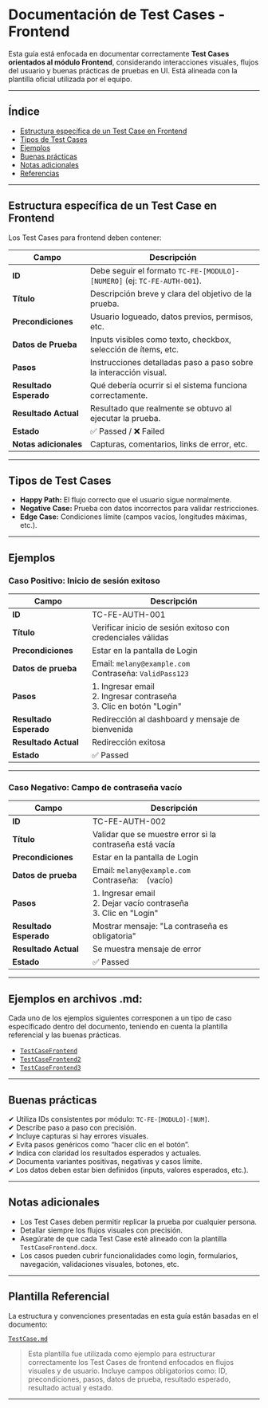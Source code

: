 # Documentación de Test Cases - Frontend

Esta guía está enfocada en documentar correctamente **Test Cases orientados al módulo Frontend**, considerando interacciones visuales, flujos del usuario y buenas prácticas de pruebas en UI. Está alineada con la plantilla oficial utilizada por el equipo.

---

## Índice

- [Estructura específica de un Test Case en Frontend](#estructura-específica-de-un-test-case-en-frontend)
- [Tipos de Test Cases](#tipos-de-test-cases)
- [Ejemplos](#ejemplos)
- [Buenas prácticas](#buenas-prácticas)
- [Notas adicionales](#notas-adicionales)
- [Referencias](#referencias)

---

## Estructura específica de un Test Case en Frontend

Los Test Cases para frontend deben contener:

| Campo                | Descripción                                                                 |
|---------------------|------------------------------------------------------------------------------|
| **ID**              | Debe seguir el formato `TC-FE-[MODULO]-[NUMERO]` (ej: `TC-FE-AUTH-001`).     |
| **Título**          | Descripción breve y clara del objetivo de la prueba.                         |
| **Precondiciones**  | Usuario logueado, datos previos, permisos, etc.                              |
| **Datos de Prueba** | Inputs visibles como texto, checkbox, selección de ítems, etc.               |
| **Pasos**           | Instrucciones detalladas paso a paso sobre la interacción visual.            |
| **Resultado Esperado** | Qué debería ocurrir si el sistema funciona correctamente.               |
| **Resultado Actual**   | Resultado que realmente se obtuvo al ejecutar la prueba.                 |
| **Estado**          | ✅ Passed / ❌ Failed                                                         |
| **Notas adicionales** | Capturas, comentarios, links de error, etc.                              |

---

## Tipos de Test Cases

- **Happy Path:** El flujo correcto que el usuario sigue normalmente.
- **Negative Case:** Prueba con datos incorrectos para validar restricciones.
- **Edge Case:** Condiciones límite (campos vacíos, longitudes máximas, etc.).

---

## Ejemplos

### Caso Positivo: Inicio de sesión exitoso

| Campo               | Descripción                                                                 |
|--------------------|------------------------------------------------------------------------------|
| **ID**             | TC-FE-AUTH-001                                                               |
| **Título**         | Verificar inicio de sesión exitoso con credenciales válidas                 |
| **Precondiciones** | Estar en la pantalla de Login                                                |
| **Datos de prueba**| Email: `melany@example.com` <br> Contraseña: `ValidPass123`                  |
| **Pasos**          | 1. Ingresar email <br> 2. Ingresar contraseña <br> 3. Clic en botón "Login"   |
| **Resultado Esperado** | Redirección al dashboard y mensaje de bienvenida                      |
| **Resultado Actual**   | Redirección exitosa                                                      |
| **Estado**         | ✅ Passed                                                                     |

---

### Caso Negativo: Campo de contraseña vacío

| Campo               | Descripción                                                                 |
|--------------------|------------------------------------------------------------------------------|
| **ID**             | TC-FE-AUTH-002                                                               |
| **Título**         | Validar que se muestre error si la contraseña está vacía                    |
| **Precondiciones** | Estar en la pantalla de Login                                                |
| **Datos de prueba**| Email: `melany@example.com` <br> Contraseña: ` ` (vacío)                     |
| **Pasos**          | 1. Ingresar email <br> 2. Dejar vacío contraseña <br> 3. Clic en "Login"      |
| **Resultado Esperado** | Mostrar mensaje: "La contraseña es obligatoria"                       |
| **Resultado Actual**   | Se muestra mensaje de error                                              |
| **Estado**         | ✅ Passed                                                                     |

---
## Ejemplos en archivos .md:
Cada uno de los ejemplos siguientes corresponen a un tipo de caso específicado dentro del documento, teniendo en cuenta la plantilla referencial y las buenas prácticas.

- [`TestCaseFrontend`](../frontend/TestCaseFrontend.md)
- [`TestCaseFrontend2`](../frontend/TestCaseFrontend2.md)  
- [`TestCaseFrontend3`](../frontend/TestCaseFrontend3.md)  

---

## Buenas prácticas

✔ Utiliza IDs consistentes por módulo: `TC-FE-[MODULO]-[NUM]`.  
✔ Describe paso a paso con precisión.  
✔ Incluye capturas si hay errores visuales.  
✔ Evita pasos genéricos como “hacer clic en el botón”.  
✔ Indica con claridad los resultados esperados y actuales.  
✔ Documenta variantes positivas, negativas y casos límite.  
✔ Los datos deben estar bien definidos (inputs, valores esperados, etc.).

---

## Notas adicionales

- Los Test Cases deben permitir replicar la prueba por cualquier persona.  
- Detallar siempre los flujos visuales con precisión.  
- Asegúrate de que cada Test Case esté alineado con la plantilla `TestCaseFrontend.docx`.  
- Los casos pueden cubrir funcionalidades como login, formularios, navegación, validaciones visuales, botones, etc.

---

## Plantilla Referencial

La estructura y convenciones presentadas en esta guía están basadas en el documento:

[`TestCase.md`](../test-case.md)  
> Esta plantilla fue utilizada como ejemplo para estructurar correctamente los Test Cases de frontend enfocados en flujos visuales y de usuario. Incluye campos obligatorios como: ID, precondiciones, pasos, datos de prueba, resultado esperado, resultado actual y estado.

---